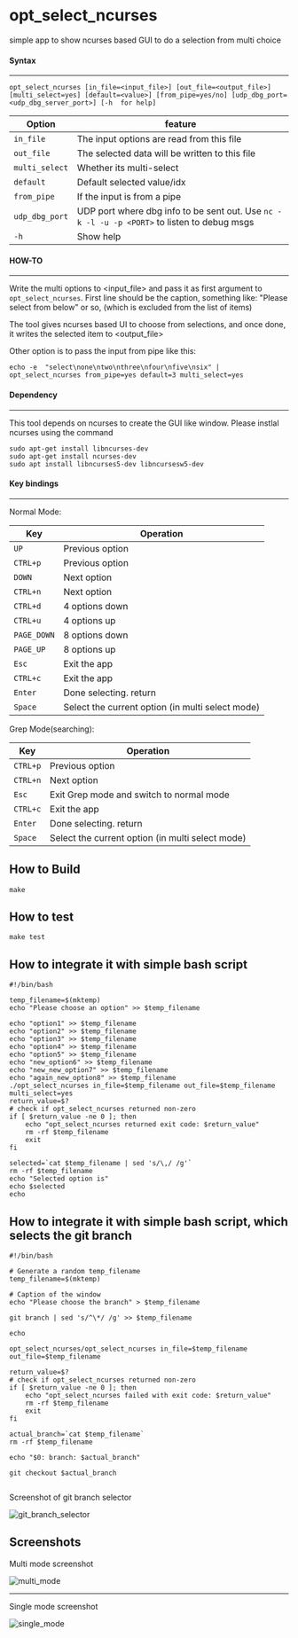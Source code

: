 # opt_select_ncurses

simple app to show ncurses based GUI to do a selection from multi choice

#### Syntax
---
```
opt_select_ncurses [in_file=<input_file>] [out_file=<output_file>] [multi_select=yes] [default=<value>] [from_pipe=yes/no] [udp_dbg_port=<udp_dbg_server_port>] [-h  for help]
```

| Option           | feature                                                                                     |
| -----------------|---------------------------------------------------------------------------------------------|
| `in_file`        | The input options are read from this file                                                   |
| `out_file`       | The selected data will be written to this file                                              |
| `multi_select`   | Whether its multi-select                                                                    |
| `default`        | Default selected value/idx                                                                  |
| `from_pipe`      | If the input is from a pipe                                                                 |
| `udp_dbg_port`   | UDP port where dbg info to be sent out. Use `nc -k -l -u -p <PORT>` to listen to debug msgs |
| `-h`             | Show help                                                                                   |


#### HOW-TO

---

Write the multi options to <input_file> and pass it as first argument to `opt_select_ncurses`. First line should be the caption, something like: "Please select from below" or so, (which is excluded from the list of items)


The tool gives ncurses based UI to choose from selections, and once done, it writes the selected item to <output_file>


Other option is to pass the input from pipe like this:

```
echo -e  "select\none\ntwo\nthree\nfour\nfive\nsix" | opt_select_ncurses from_pipe=yes default=3 multi_select=yes
```

#### Dependency
---

This tool depends on ncurses to create the GUI like window. Please instlal ncurses using the command

```
sudo apt-get install libncurses-dev
sudo apt-get install ncurses-dev
sudo apt install libncurses5-dev libncursesw5-dev
```

#### Key bindings
---

Normal Mode:


| Key         | Operation                                        |
| ----------- | ------------------------------------------------ |
| `UP`        | Previous option                                  |
| `CTRL+p`    | Previous option                                  |
| `DOWN`      | Next option                                      |
| `CTRL+n`    | Next option                                      |
| `CTRL+d`    | 4 options down                                   |
| `CTRL+u`    | 4 options up                                     |
| `PAGE_DOWN` | 8 options down                                   |
| `PAGE_UP`   | 8 options up                                     |
| `Esc`       | Exit the app                                     |
| `CTRL+c`    | Exit the app                                     |
| `Enter`     | Done selecting. return                           |
| `Space`     | Select the current option (in multi select mode) |



Grep Mode(searching):


| Key         | Operation                                        |
| ----------- | ------------------------------------------------ |
| `CTRL+p`    | Previous option                                  |
| `CTRL+n`    | Next option                                      |
| `Esc`       | Exit Grep mode and switch to normal mode         |
| `CTRL+c`    | Exit the app                                     |
| `Enter`     | Done selecting. return                           |
| `Space`     | Select the current option (in multi select mode) |


How to Build
------------
```
make
```


How to test
-----------
```
make test
```

How to integrate it with simple bash script
-------------------------------------------
```
#!/bin/bash

temp_filename=$(mktemp)
echo "Please choose an option" >> $temp_filename

echo "option1" >> $temp_filename
echo "option2" >> $temp_filename
echo "option3" >> $temp_filename
echo "option4" >> $temp_filename
echo "option5" >> $temp_filename
echo "new_option6" >> $temp_filename
echo "new_new_option7" >> $temp_filename
echo "again_new_option8" >> $temp_filename
./opt_select_ncurses in_file=$temp_filename out_file=$temp_filename multi_select=yes
return_value=$?
# check if opt_select_ncurses returned non-zero
if [ $return_value -ne 0 ]; then
    echo "opt_select_ncurses returned exit code: $return_value"
    rm -rf $temp_filename
    exit
fi

selected=`cat $temp_filename | sed 's/\,/ /g'`
rm -rf $temp_filename
echo "Selected option is"
echo $selected
echo
```

How to integrate it with simple bash script, which selects the git branch
-------------------------------------------------------------------------
```
#!/bin/bash

# Generate a random temp_filename
temp_filename=$(mktemp)

# Caption of the window
echo "Please choose the branch" > $temp_filename

git branch | sed 's/^\*/ /g' >> $temp_filename

echo

opt_select_ncurses/opt_select_ncurses in_file=$temp_filename out_file=$temp_filename

return_value=$?
# check if opt_select_ncurses returned non-zero
if [ $return_value -ne 0 ]; then
    echo "opt_select_ncurses failed with exit code: $return_value"
    rm -rf $temp_filename
    exit
fi

actual_branch=`cat $temp_filename`
rm -rf $temp_filename

echo "$0: branch: $actual_branch"

git checkout $actual_branch


```
Screenshot of git branch selector

![git_branch_selector](https://github.com/user-attachments/assets/6d68ac6d-d61c-4952-b508-67d0fc2979c5)

Screenshots
--------

Multi mode screenshot

![multi_mode](https://github.com/user-attachments/assets/e5a15640-e89c-4e10-b7bf-ac9a2b03c263)

---

Single mode screenshot

![single_mode](https://github.com/user-attachments/assets/4fc63900-5c9d-410c-8fe8-7a6b45b457bb)
